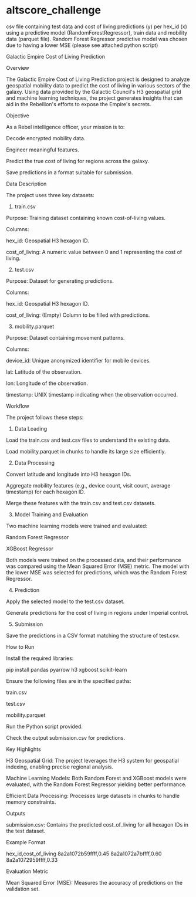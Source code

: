 # altscore_challenge
csv file containing test data and cost of living predictions (y) per hex_id (x) using a predictive model (RandomForestRegressor), train data and mobility data (parquet file). Random Forest Regressor predictive model was chosen due to having a lower MSE (please see attached python script)

Galactic Empire Cost of Living Prediction

Overview

The Galactic Empire Cost of Living Prediction project is designed to analyze geospatial mobility data to predict the cost of living in various sectors of the galaxy. Using data provided by the Galactic Council's H3 geospatial grid and machine learning techniques, the project generates insights that can aid in the Rebellion's efforts to expose the Empire's secrets.

Objective

As a Rebel intelligence officer, your mission is to:

Decode encrypted mobility data.

Engineer meaningful features.

Predict the true cost of living for regions across the galaxy.

Save predictions in a format suitable for submission.

Data Description

The project uses three key datasets:

1. train.csv

Purpose: Training dataset containing known cost-of-living values.

Columns:

hex_id: Geospatial H3 hexagon ID.

cost_of_living: A numeric value between 0 and 1 representing the cost of living.

2. test.csv

Purpose: Dataset for generating predictions.

Columns:

hex_id: Geospatial H3 hexagon ID.

cost_of_living: (Empty) Column to be filled with predictions.

3. mobility.parquet

Purpose: Dataset containing movement patterns.

Columns:

device_id: Unique anonymized identifier for mobile devices.

lat: Latitude of the observation.

lon: Longitude of the observation.

timestamp: UNIX timestamp indicating when the observation occurred.

Workflow

The project follows these steps:

1. Data Loading

Load the train.csv and test.csv files to understand the existing data.

Load mobility.parquet in chunks to handle its large size efficiently.

2. Data Processing

Convert latitude and longitude into H3 hexagon IDs.

Aggregate mobility features (e.g., device count, visit count, average timestamp) for each hexagon ID.

Merge these features with the train.csv and test.csv datasets.

3. Model Training and Evaluation

Two machine learning models were trained and evaluated:

Random Forest Regressor

XGBoost Regressor

Both models were trained on the processed data, and their performance was compared using the Mean Squared Error (MSE) metric.
The model with the lower MSE was selected for predictions, which was the Random Forest Regressor.

4. Prediction

Apply the selected model to the test.csv dataset.

Generate predictions for the cost of living in regions under Imperial control.

5. Submission

Save the predictions in a CSV format matching the structure of test.csv.

How to Run

Install the required libraries:

pip install pandas pyarrow h3 xgboost scikit-learn

Ensure the following files are in the specified paths:

train.csv

test.csv

mobility.parquet

Run the Python script provided.

Check the output submission.csv for predictions.

Key Highlights

H3 Geospatial Grid: The project leverages the H3 system for geospatial indexing, enabling precise regional analysis.

Machine Learning Models: Both Random Forest and XGBoost models were evaluated, with the Random Forest Regressor yielding better performance.

Efficient Data Processing: Processes large datasets in chunks to handle memory constraints.

Outputs

submission.csv: Contains the predicted cost_of_living for all hexagon IDs in the test dataset.

Example Format

hex_id,cost_of_living
8a2a1072b59ffff,0.45
8a2a1072a7bffff,0.60
8a2a1072959ffff,0.33

Evaluation Metric

Mean Squared Error (MSE): Measures the accuracy of predictions on the validation set.
